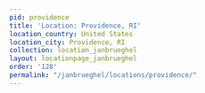 ```yaml
---
pid: providence
title: 'Location: Providence, RI'
location_country: United States
location_city: Providence, RI
collection: location_janbrueghel
layout: locationpage_janbrueghel
order: '128'
permalink: "/janbrueghel/locations/providence/"
---
```

